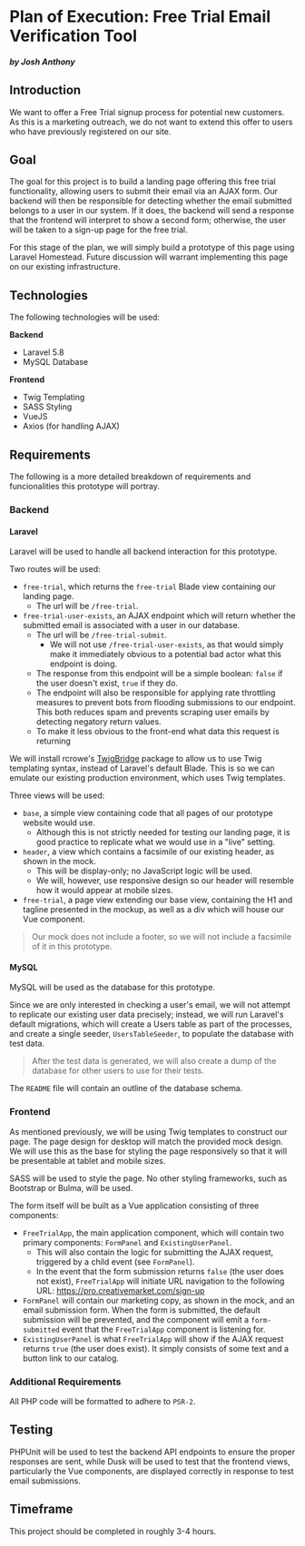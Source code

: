 # Plan of Execution: Free Trial Email Verification Tool

##### by Josh Anthony

## Introduction
We want to offer a Free Trial signup process for potential new customers. As this is a marketing outreach, we do not want to extend this offer to users who have previously registered on our site.

## Goal
The goal for this project is to build a landing page offering this free trial functionality, allowing users to submit their email via an AJAX form. Our backend will then be responsible for detecting whether the email submitted belongs to a user in our system. If it does, the backend will send a response that the frontend will interpret to show a second form; otherwise, the user will be taken to a sign-up page for the free trial.

For this stage of the plan, we will simply build a prototype of this page using Laravel Homestead. Future discussion will warrant implementing this page on our existing infrastructure.

## Technologies

The following technologies will be used:

**Backend**
- Laravel 5.8
- MySQL Database

**Frontend**
- Twig Templating
- SASS Styling
- VueJS
- Axios (for handling AJAX)

## Requirements

The following is a more detailed breakdown of requirements and funcionalities this prototype will portray.

### Backend

#### Laravel

Laravel will be used to handle all backend interaction for this prototype.

Two routes will be used:

- `free-trial`, which returns the `free-trial` Blade view containing our landing page.
  - The url will be `/free-trial`.
- `free-trial-user-exists`, an AJAX endpoint which will return whether the submitted email is associated with a user in our database.
  - The url will be `/free-trial-submit`.
    - We will not use `/free-trial-user-exists`, as that would simply make it immediately obvious to a potential bad actor what this endpoint is doing.
  - The response from this endpoint will be a simple boolean: `false` if the user doesn't exist, `true` if they do.
  - The endpoint will also be responsible for applying rate throttling measures to prevent bots from flooding submissions to our endpoint. This both reduces spam and prevents scraping user emails by detecting negatory return values.
  - To make it less obvious to the front-end what data this request is returning

We will install rcrowe's [TwigBridge](https://github.com/rcrowe/TwigBridge) package to allow us to use Twig templating syntax, instead of Laravel's default Blade. This is so we can emulate our existing production environment, which uses Twig templates.

Three views will be used:
- `base`, a simple view containing code that all pages of our prototype website would use.
  - Although this is not strictly needed for testing our landing page, it is good practice to replicate what we would use in a "live" setting.
- `header`, a view which contains a facsimile of our existing header, as shown in the mock.
  - This will be display-only; no JavaScript logic will be used.
  - We will, however, use responsive design so our header will resemble how it would appear at mobile sizes.
- `free-trial`, a page view extending our base view, containing the H1 and tagline presented in the mockup, as well as a div which will house our Vue component.

> Our mock does not include a footer, so we will not include a facsimile of it in this prototype.

#### MySQL
MySQL will be used as the database for this prototype.

Since we are only interested in checking a user's email, we will not attempt to replicate our existing user data precisely; instead, we will run Laravel's default migrations, which will create a Users table as part of the processes, and create a single seeder, `UsersTableSeeder`, to populate the database with test data.

> After the test data is generated, we will also create a dump of the database for other users to use for their tests.

The `README` file will contain an outline of the database schema.

### Frontend

As mentioned previously, we will be using Twig templates to construct our page. The page design for desktop will match the provided mock design. We will use this as the base for styling the page responsively so that it will be presentable at tablet and mobile sizes.

SASS will be used to style the page. No other styling frameworks, such as Bootstrap or Bulma, will be used.

The form itself will be built as a Vue application consisting of three components:

- `FreeTrialApp`, the main application component, which will contain two primary components: `FormPanel` and `ExistingUserPanel`.
  - This will also contain the logic for submitting the AJAX request, triggered by a child event (see `FormPanel`).
  - In the event that the form submission returns `false` (the user does not exist), `FreeTrialApp` will initiate URL navigation to the following URL: https://pro.creativemarket.com/sign-up
- `FormPanel` will contain our marketing copy, as shown in the mock, and an email submission form. When the form is submitted, the default submission will be prevented, and the component will emit a `form-submitted` event that the `FreeTrialApp` component is listening for.
- `ExistingUserPanel` is what `FreeTrialApp` will show if the AJAX request returns `true` (the user does exist). It simply consists of some text and a button link to our catalog.

### Additional Requirements

All PHP code will be formatted to adhere to `PSR-2`.

## Testing

PHPUnit will be used to test the backend API endpoints to ensure the proper responses are sent, while Dusk will be used to test that the frontend views, particularly the Vue components, are displayed correctly in response to test email submissions.

## Timeframe
This project should be completed in roughly 3-4 hours.
